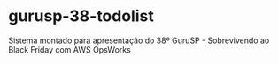 # gurusp-38-todolist
Sistema montado para apresentação do 38º GuruSP - Sobrevivendo ao Black Friday com AWS OpsWorks
